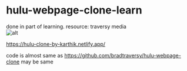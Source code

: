 # hulu-webpage-clone-learn
done in part of learning. resource: traversy media  
![alt](Screenshot.png)


https://hulu-clone-by-karthik.netlify.app/

code is almost same as https://github.com/bradtraversy/hulu-webpage-clone
may be same 
